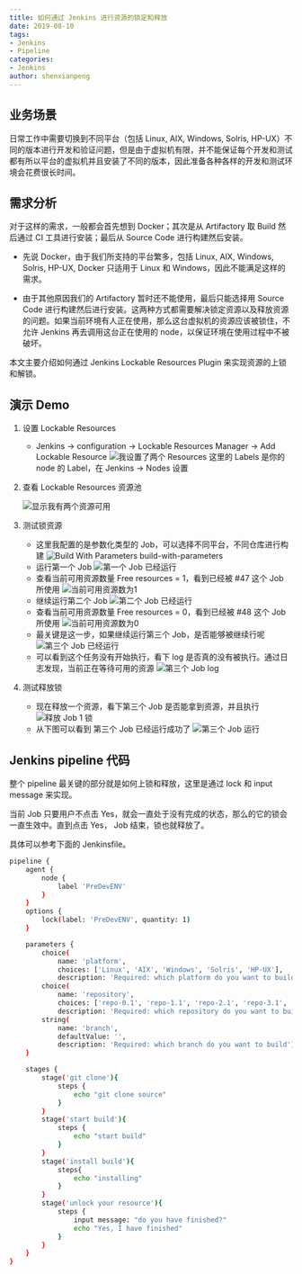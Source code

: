 ```yaml
---
title: 如何通过 Jenkins 进行资源的锁定和释放
date: 2019-08-10
tags:
- Jenkins
- Pipeline
categories:
- Jenkins
author: shenxianpeng
---
```


## 业务场景

日常工作中需要切换到不同平台（包括 Linux, AIX, Windows, Solris, HP-UX）不同的版本进行开发和验证问题，但是由于虚拟机有限，并不能保证每个开发和测试都有所以平台的虚拟机并且安装了不同的版本，因此准备各种各样的开发和测试环境会花费很长时间。

<!-- more -->

## 需求分析

对于这样的需求，一般都会首先想到 Docker；其次是从 Artifactory 取 Build 然后通过 CI 工具进行安装；最后从 Source Code 进行构建然后安装。

* 先说 Docker，由于我们所支持的平台繁多，包括 Linux, AIX, Windows, Solris, HP-UX, Docker 只适用于 Linux 和 Windows，因此不能满足这样的需求。

* 由于其他原因我们的 Artifactory 暂时还不能使用，最后只能选择用 Source Code 进行构建然后进行安装。这两种方式都需要解决锁定资源以及释放资源的问题。如果当前环境有人正在使用，那么这台虚拟机的资源应该被锁住，不允许 Jenkins 再去调用这台正在使用的 node，以保证环境在使用过程中不被破坏。

本文主要介绍如何通过 Jenkins Lockable Resources Plugin 来实现资源的上锁和解锁。

## 演示 Demo

1. 设置 Lockable Resources

    * Jenkins -> configuration -> Lockable Resources Manager -> Add Lockable Resource
    ![我设置了两个 Resources ](jenkins-lock-resource/config-lock-resource.png)
    这里的 Labels 是你的 node 的 Label，在 Jenkins -> Nodes 设置

2. 查看 Lockable Resources 资源池

    ![显示我有两个资源可用 ](jenkins-lock-resource/lock-resource-pool.png)

3. 测试锁资源
    * 这里我配置的是参数化类型的 Job，可以选择不同平台，不同仓库进行构建
    ![ Build With Parameters ](jenkins-lock-resource/build-with-parameters.png) build-with-parameters
    * 运行第一个 Job
    ![ 第一个 Job 已经运行 ](jenkins-lock-resource/build-with-parameters-1.png)
    * 查看当前可用资源数量 Free resources = 1，看到已经被 #47 这个 Job 所使用
    ![当前可用资源数为1](jenkins-lock-resource/lock-resource-pool-1.png)
    * 继续运行第二个 Job
    ![ 第二个 Job 已经运行 ](jenkins-lock-resource/build-with-parameters-2.png)
    * 查看当前可用资源数量 Free resources = 0，看到已经被 #48 这个 Job 所使用
    ![当前可用资源数为0](jenkins-lock-resource/lock-resource-pool-2.png)
    * 最关键是这一步，如果继续运行第三个 Job，是否能够被继续行呢
    ![ 第三个 Job 已经运行 ](jenkins-lock-resource/build-with-parameters-3.png)
    * 可以看到这个任务没有开始执行，看下 log 是否真的没有被执行。通过日志发现，当前正在等待可用的资源
    ![ 第三个 Job log ](jenkins-lock-resource/build-with-parameters-3-log.png)

4. 测试释放锁
    * 现在释放一个资源，看下第三个 Job 是否能拿到资源，并且执行
    ![ 释放 Job 1 锁 ](jenkins-lock-resource/unlock-job-1.png)
    * 从下图可以看到 第三个 Job 已经运行成功了
    ![ 第三个 Job 运行 ](jenkins-lock-resource/unlock-job-1-after.png)

## Jenkins pipeline 代码

整个 pipeline 最关键的部分就是如何上锁和释放，这里是通过 lock 和 input message 来实现。

当前 Job 只要用户不点击 Yes，就会一直处于没有完成的状态，那么的它的锁会一直生效中。直到点击 Yes， Job 结束，锁也就释放了。

具体可以参考下面的 Jenkinsfile。

```bash
pipeline {
    agent {
        node {
            label 'PreDevENV'
        }
    }
    options {
        lock(label: 'PreDevENV', quantity: 1)
    }

    parameters {
        choice(
            name: 'platform',
            choices: ['Linux', 'AIX', 'Windows', 'Solris', 'HP-UX'],
            description: 'Required: which platform do you want to build')
        choice(
            name: 'repository',
            choices: ['repo-0.1', 'repo-1.1', 'repo-2.1', 'repo-3.1', 'repo-4.1'],
            description: 'Required: which repository do you want to build')
        string(
            name: 'branch',
            defaultValue: '',
            description: 'Required: which branch do you want to build')
    }

    stages {
        stage('git clone'){
            steps {
                echo "git clone source"
            }
        }
        stage('start build'){
            steps {
                echo "start build"
            }
        }
        stage('install build'){
            steps{
                echo "installing"
            }
        }
        stage('unlock your resource'){
            steps {
                input message: "do you have finished?"
                echo "Yes, I have finished"
            }
        }
    }
}
```
